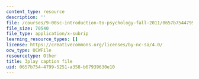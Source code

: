 ```yaml
---
content_type: resource
description: ''
file: /courses/9-00sc-introduction-to-psychology-fall-2011/0657b75447995251a358b67939630e10_v4ur5mna060.vtt
file_size: 70540
file_type: application/x-subrip
learning_resource_types: []
license: https://creativecommons.org/licenses/by-nc-sa/4.0/
ocw_type: OCWFile
resourcetype: Other
title: 3play caption file
uid: 0657b754-4799-5251-a358-b67939630e10
---
```

